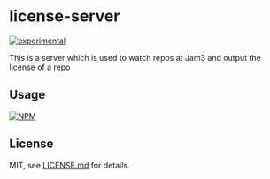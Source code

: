 # license-server

[![experimental](http://badges.github.io/stability-badges/dist/experimental.svg)](http://github.com/badges/stability-badges)

This is a server which is used to watch repos at Jam3 and output the license of a repo

## Usage

[![NPM](https://nodei.co/npm/license-server.png)](https://www.npmjs.com/package/license-server)

## License

MIT, see [LICENSE.md](http://github.com/jam3/license-server/blob/master/LICENSE.md) for details.
